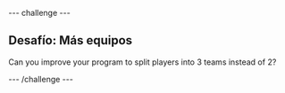 \--- challenge \---

## Desafío: Más equipos

Can you improve your program to split players into 3 teams instead of 2?

\--- /challenge \---